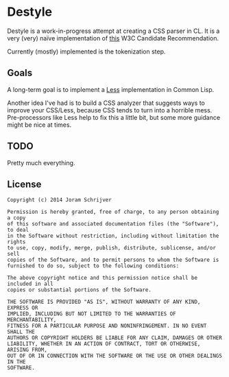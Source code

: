 # Destyle

Destyle is a work-in-progress attempt at creating a CSS parser in CL. It is a very (very) naïve implementation of [this][w3ccr] W3C Candidate Recommendation.

Currently (mostly) implemented is the tokenization step.

[w3ccr]: http://www.w3.org/TR/css-syntax-3/

## Goals

A long-term goal is to implement a [Less][less] implementation in Common Lisp.

[less]: http://lesscss.org/

Another idea I've had is to build a CSS analyzer that suggests ways to improve your CSS/Less, because CSS tends to turn into a horrible mess. Pre-processors like Less help to fix this a little bit, but some more guidance might be nice at times.

## TODO

Pretty much everything.

## License

    Copyright (c) 2014 Joram Schrijver

    Permission is hereby granted, free of charge, to any person obtaining a copy
    of this software and associated documentation files (the "Software"), to deal
    in the Software without restriction, including without limitation the rights
    to use, copy, modify, merge, publish, distribute, sublicense, and/or sell
    copies of the Software, and to permit persons to whom the Software is
    furnished to do so, subject to the following conditions:

    The above copyright notice and this permission notice shall be included in all
    copies or substantial portions of the Software.

    THE SOFTWARE IS PROVIDED "AS IS", WITHOUT WARRANTY OF ANY KIND, EXPRESS OR
    IMPLIED, INCLUDING BUT NOT LIMITED TO THE WARRANTIES OF MERCHANTABILITY,
    FITNESS FOR A PARTICULAR PURPOSE AND NONINFRINGEMENT. IN NO EVENT SHALL THE
    AUTHORS OR COPYRIGHT HOLDERS BE LIABLE FOR ANY CLAIM, DAMAGES OR OTHER
    LIABILITY, WHETHER IN AN ACTION OF CONTRACT, TORT OR OTHERWISE, ARISING FROM,
    OUT OF OR IN CONNECTION WITH THE SOFTWARE OR THE USE OR OTHER DEALINGS IN THE
    SOFTWARE.
